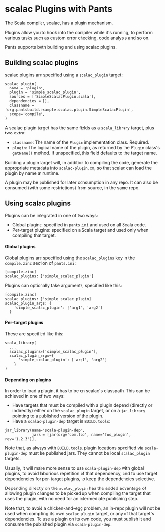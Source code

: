 scalac Plugins with Pants
=========================

The Scala compiler, scalac, has a plugin mechanism.

Plugins allow you to hook into the compiler while it's running, to perform various
tasks such as custom error checking, code analysis and so on.

Pants supports both building and using scalac plugins.

Building scalac plugins
-----------------------

scalac plugins are specified using a `scalac_plugin` target:

```
scalac_plugin(
  name = 'plugin',
  plugin = 'simple_scalac_plugin',
  sources = ['SimpleScalacPlugin.scala'],
  dependencies = [],
  classname = 'org.pantsbuild.example.scalac.plugin.SimpleScalacPlugin',
  scope='compile',
)
```

A scalac plugin target has the same fields as a `scala_library` target, 
plus two extra:

- `classname`: The name of the `Plugin` implementation class. Required.
- `plugin`: The logical name of the plugin, as returned by the `Plugin`
  class's `getName()` method.  If unspecified, this field defaults to 
  the target name.
  
Building a plugin target will, in addition to compiling the code, generate
the appropriate metadata into `scalac-plugin.xm`, so
that scalac can load the plugin by name at runtime.

A plugin may be published for later consumption in any repo. It can also
be consumed (with some restrictions) from source, in the same repo.


Using scalac plugins
--------------------

Plugins can be integrated in one of two ways:

- Global plugins: specified in `pants.ini` and used on all Scala code.
- Per-target plugins: specified on a Scala target and used only when compiling that target.

#### Global plugins

Global plugins are specified using the `scalac_plugins` key in the `compile.zinc` section of `pants.ini`:

```
[compile.zinc]
scalac_plugins: ['simple_scalac_plugin']

```

Plugins can optionally take arguments, specified like this:

```
[compile.zinc]
scalac_plugins: ['simple_scalac_plugin]
scalac_plugin_args: {
    'simple_scalac_plugin': ['arg1', 'arg2']
  }
```


#### Per-target plugins

These are specified like this:

```
scala_library(
  ...
  scalac_plugins=['simple_scalac_plugin'],
  scalac_plugin_args={
      'simple_scalac_plugin': ['arg1', 'arg2']
    }
)
```

#### Depending on plugins

In order to load a plugin, it has to be on scalac's classpath. 
This can be achieved in one of two ways:

- Have targets that must be compiled with a plugin depend (directly or indirectly) 
either on the `scalac_plugin` target, or on a `jar_library` pointing to a published version
of the plugin.
- Have a `scalac-plugin-dep` target in `BUILD.tools`:
 
```
jar_library(name='scala-plugin-dep',
            jars = [jar(org='com.foo', name='foo_plugin', rev='1.2.3')],
```

Note that, as always with `BUILD.tools`, plugin locations specified via `scala-plugin-dep` 
must be published jars. They cannot be local `scalac_plugin` targets.

Usually, it will make more sense to use `scala-plugin-dep` with global plugins, to avoid 
laborious repetition of that dependency, and to use target dependencies for per-target plugins,
to keep the dependencies selective.  

Depending directly on the `scalac_plugin` has the added advantage of allowing plugin changes
to be picked up when compiling the target that uses the plugin, with no need for an intermediate 
publishing step.

Note that, to avoid a chicken-and-egg problem, an in-repo plugin will not be used when 
compiling its own `scalac_plugin` target, or any of that target's dependencies.
To use a plugin on its own code, you must publish it and consume the published plugin
via `scala-plugin-dep`.


